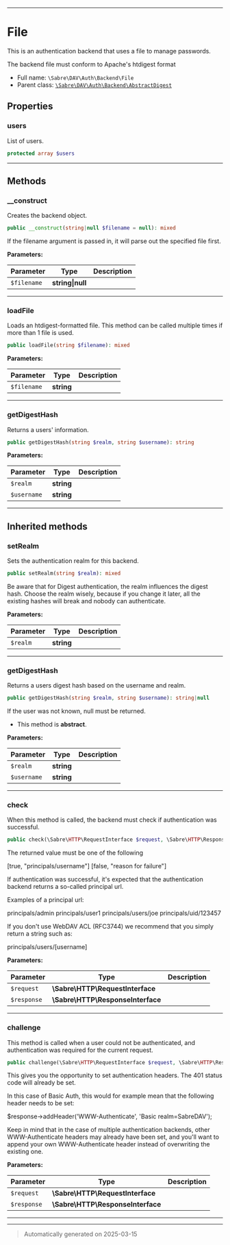 ***

# File

This is an authentication backend that uses a file to manage passwords.

The backend file must conform to Apache's htdigest format

* Full name: `\Sabre\DAV\Auth\Backend\File`
* Parent class: [`\Sabre\DAV\Auth\Backend\AbstractDigest`](./AbstractDigest.md)



## Properties


### users

List of users.

```php
protected array $users
```






***

## Methods


### __construct

Creates the backend object.

```php
public __construct(string|null $filename = null): mixed
```

If the filename argument is passed in, it will parse out the specified file first.






**Parameters:**

| Parameter | Type | Description |
|-----------|------|-------------|
| `$filename` | **string&#124;null** |  |





***

### loadFile

Loads an htdigest-formatted file. This method can be called multiple times if
more than 1 file is used.

```php
public loadFile(string $filename): mixed
```








**Parameters:**

| Parameter | Type | Description |
|-----------|------|-------------|
| `$filename` | **string** |  |





***

### getDigestHash

Returns a users' information.

```php
public getDigestHash(string $realm, string $username): string
```








**Parameters:**

| Parameter | Type | Description |
|-----------|------|-------------|
| `$realm` | **string** |  |
| `$username` | **string** |  |





***


## Inherited methods


### setRealm

Sets the authentication realm for this backend.

```php
public setRealm(string $realm): mixed
```

Be aware that for Digest authentication, the realm influences the digest
hash. Choose the realm wisely, because if you change it later, all the
existing hashes will break and nobody can authenticate.






**Parameters:**

| Parameter | Type | Description |
|-----------|------|-------------|
| `$realm` | **string** |  |





***

### getDigestHash

Returns a users digest hash based on the username and realm.

```php
public getDigestHash(string $realm, string $username): string|null
```

If the user was not known, null must be returned.


* This method is **abstract**.



**Parameters:**

| Parameter | Type | Description |
|-----------|------|-------------|
| `$realm` | **string** |  |
| `$username` | **string** |  |





***

### check

When this method is called, the backend must check if authentication was
successful.

```php
public check(\Sabre\HTTP\RequestInterface $request, \Sabre\HTTP\ResponseInterface $response): array
```

The returned value must be one of the following

[true, "principals/username"]
[false, "reason for failure"]

If authentication was successful, it's expected that the authentication
backend returns a so-called principal url.

Examples of a principal url:

principals/admin
principals/user1
principals/users/joe
principals/uid/123457

If you don't use WebDAV ACL (RFC3744) we recommend that you simply
return a string such as:

principals/users/[username]






**Parameters:**

| Parameter | Type | Description |
|-----------|------|-------------|
| `$request` | **\Sabre\HTTP\RequestInterface** |  |
| `$response` | **\Sabre\HTTP\ResponseInterface** |  |





***

### challenge

This method is called when a user could not be authenticated, and
authentication was required for the current request.

```php
public challenge(\Sabre\HTTP\RequestInterface $request, \Sabre\HTTP\ResponseInterface $response): mixed
```

This gives you the opportunity to set authentication headers. The 401
status code will already be set.

In this case of Basic Auth, this would for example mean that the
following header needs to be set:

$response->addHeader('WWW-Authenticate', 'Basic realm=SabreDAV');

Keep in mind that in the case of multiple authentication backends, other
WWW-Authenticate headers may already have been set, and you'll want to
append your own WWW-Authenticate header instead of overwriting the
existing one.






**Parameters:**

| Parameter | Type | Description |
|-----------|------|-------------|
| `$request` | **\Sabre\HTTP\RequestInterface** |  |
| `$response` | **\Sabre\HTTP\ResponseInterface** |  |





***


***
> Automatically generated on 2025-03-15
